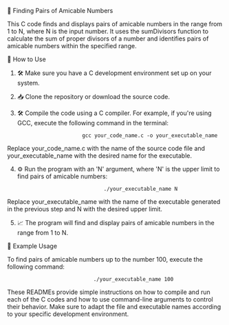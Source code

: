 🧮 Finding Pairs of Amicable Numbers

This C code finds and displays pairs of amicable numbers in the range from 1 to N, where N is the input number. It uses the sumDivisors function to calculate the sum of proper divisors of a number and identifies pairs of amicable numbers within the specified range.

🔧 How to Use

1. 🛠️ Make sure you have a C development environment set up on your system.


2. 📥 Clone the repository or download the source code.


3. 🛠️ Compile the code using a C compiler. For example, if you're using GCC, execute the following command in the terminal:

 							gcc your_code_name.c -o your_executable_name

Replace your_code_name.c with the name of the source code file and your_executable_name with the desired name for the executable.


4. ⚙️ Run the program with an 'N' argument, where 'N' is the upper limit to find pairs of amicable numbers:

 								   ./your_executable_name N

Replace your_executable_name with the name of the executable generated in the previous step and N with the desired upper limit.


5. 📈 The program will find and display pairs of amicable numbers in the range from 1 to N.

📜 Example Usage

To find pairs of amicable numbers up to the number 100, execute the following command:

 								./your_executable_name 100

These READMEs provide simple instructions on how to compile and run each of the C codes and how to use command-line arguments to control their behavior. Make sure to adapt the file and executable names according to your specific development environment.
